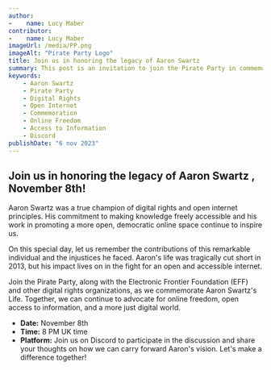 ```yaml
---
author:
-    name: Lucy Maber
contributor:
-    name: Lucy Maber
imageUrl: /media/PP.png
imageAlt: "Pirate Party Logo"
title: Join us in honoring the legacy of Aaron Swartz
summary: This post is an invitation to join the Pirate Party in commemorating Aaron Swartz's birthday on November 8th. It acknowledges Swartz's contributions to digital rights and open internet principles, discusses the injustices he faced, and emphasizes the ongoing commitment to advocating for online freedom and open access to information. The post also provides details about the date and time of the event and encourages participation on Discord.
keywords: 
    - Aaron Swartz
    - Pirate Party
    - Digital Rights
    - Open Internet
    - Commemoration
    - Online Freedom
    - Access to Information
    - Discord
publishDate: "6 nov 2023"
---
```


##  Join us in honoring the legacy of Aaron Swartz , November 8th! 

Aaron Swartz was a true champion of digital rights and open internet principles. His commitment to making knowledge freely accessible and his work in promoting a more open, democratic online space continue to inspire us.

On this special day, let us remember the contributions of this remarkable individual and the injustices he faced. Aaron's life was tragically cut short in 2013, but his impact lives on in the fight for an open and accessible internet.

Join the Pirate Party, along with the Electronic Frontier Foundation (EFF) and other digital rights organizations, as we commemorate Aaron Swartz's Life. Together, we can continue to advocate for online freedom, open access to information, and a more just digital world.

- **Date:** November 8th
- **Time:** 8 PM UK time
- **Platform:** Join us on Discord to participate in the discussion and share your thoughts on how we can carry forward Aaron's vision. Let's make a difference together!

